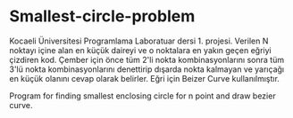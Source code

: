 # Smallest-circle-problem
Kocaeli Üniversitesi Programlama Laboratuar dersi 1. projesi. Verilen N noktayı içine alan en küçük daireyi ve o noktalara en yakın geçen eğriyi çizdiren kod. 
Çember için önce tüm 2'li nokta kombinasyonlarını sonra tüm 3'lü nokta kombinasyonlarını denettirip dışarda nokta kalmayan ve yarıçağı en küçük olanını cevap olarak belirler.
Eğri için Beizer Curve kullanılmıştır.

Program for finding smallest enclosing circle for n point and draw bezier curve.

